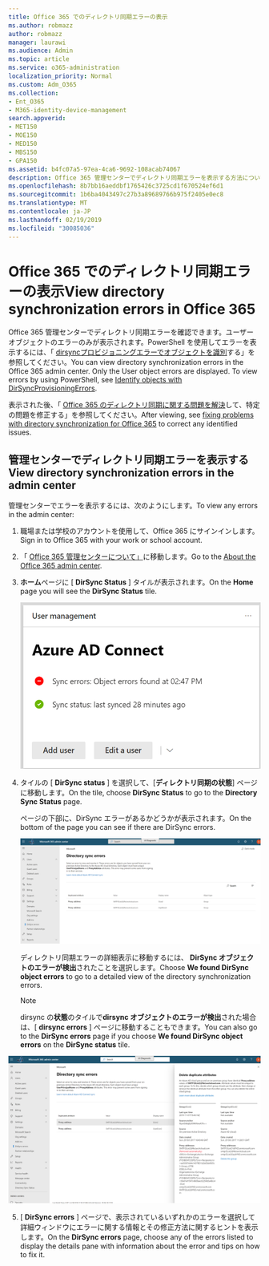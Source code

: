 ```yaml
---
title: Office 365 でのディレクトリ同期エラーの表示
ms.author: robmazz
author: robmazz
manager: laurawi
ms.audience: Admin
ms.topic: article
ms.service: o365-administration
localization_priority: Normal
ms.custom: Adm_O365
ms.collection:
- Ent_O365
- M365-identity-device-management
search.appverid:
- MET150
- MOE150
- MED150
- MBS150
- GPA150
ms.assetid: b4fc07a5-97ea-4ca6-9692-108acab74067
description: Office 365 管理センターでディレクトリ同期エラーを表示する方法について説明します。
ms.openlocfilehash: 8b7bb16aeddbf1765426c3725cd1f670524ef6d1
ms.sourcegitcommit: 1b6ba4043497c27b3a89689766b975f2405e0ec8
ms.translationtype: MT
ms.contentlocale: ja-JP
ms.lasthandoff: 02/19/2019
ms.locfileid: "30085036"
---
```

# <a name="view-directory-synchronization-errors-in-office-365"></a><span data-ttu-id="d2a65-103">Office 365 でのディレクトリ同期エラーの表示</span><span class="sxs-lookup"><span data-stu-id="d2a65-103">View directory synchronization errors in Office 365</span></span>

<span data-ttu-id="d2a65-p101">Office 365 管理センターでディレクトリ同期エラーを確認できます。ユーザーオブジェクトのエラーのみが表示されます。PowerShell を使用してエラーを表示するには、「 [dirsyncプロビジョニングエラーでオブジェクトを識別](https://docs.microsoft.com/azure/active-directory/hybrid/how-to-connect-syncservice-duplicate-attribute-resiliency)する」を参照してください。</span><span class="sxs-lookup"><span data-stu-id="d2a65-p101">You can view directory synchronization errors in the Office 365 admin center. Only the User object errors are displayed. To view errors by using PowerShell, see [Identify objects with DirSyncProvisioningErrors](https://docs.microsoft.com/azure/active-directory/hybrid/how-to-connect-syncservice-duplicate-attribute-resiliency).</span></span>

<span data-ttu-id="d2a65-107">表示された後、「 [Office 365 のディレクトリ同期に関する問題を解決](fix-problems-with-directory-synchronization.md)して、特定の問題を修正する」を参照してください。</span><span class="sxs-lookup"><span data-stu-id="d2a65-107">After viewing, see [fixing problems with directory synchronization for Office 365](fix-problems-with-directory-synchronization.md) to correct any identified issues.</span></span>
  
## <a name="view-directory-synchronization-errors-in-the-admin-center"></a><span data-ttu-id="d2a65-108">管理センターでディレクトリ同期エラーを表示する</span><span class="sxs-lookup"><span data-stu-id="d2a65-108">View directory synchronization errors in the admin center</span></span>

<span data-ttu-id="d2a65-109">管理センターでエラーを表示するには、次のようにします。</span><span class="sxs-lookup"><span data-stu-id="d2a65-109">To view any errors in the admin center:</span></span>
  
1. <span data-ttu-id="d2a65-110">職場または学校のアカウントを使用して、Office 365 にサインインします。</span><span class="sxs-lookup"><span data-stu-id="d2a65-110">Sign in to Office 365 with your work or school account.</span></span> 
    
2. <span data-ttu-id="d2a65-111">「 [Office 365 管理センターについて」](https://support.office.com/article/758befc4-0888-4009-9f14-0d147402fd23)に移動します。</span><span class="sxs-lookup"><span data-stu-id="d2a65-111">Go to the [About the Office 365 admin center](https://support.office.com/article/758befc4-0888-4009-9f14-0d147402fd23).</span></span>
    
3. <span data-ttu-id="d2a65-112">**ホーム**ページに [ **DirSync Status** ] タイルが表示されます。</span><span class="sxs-lookup"><span data-stu-id="d2a65-112">On the **Home** page you will see the **DirSync Status** tile.</span></span> 
    
    ![管理センタープレビューの [DirSync Status] タイル](media/060006e9-de61-49d5-8979-e77cda198e71.png)
  
4. <span data-ttu-id="d2a65-114">タイルの [ **DirSync status** ] を選択して、[**ディレクトリ同期の状態**] ページに移動します。</span><span class="sxs-lookup"><span data-stu-id="d2a65-114">On the tile, choose **DirSync Status** to go to the **Directory Sync Status** page.</span></span> 
    
    <span data-ttu-id="d2a65-115">ページの下部に、DirSync エラーがあるかどうかが表示されます。</span><span class="sxs-lookup"><span data-stu-id="d2a65-115">On the bottom of the page you can see if there are DirSync errors.</span></span>
    
    ![[ディレクトリ同期の状態] ページで、DirSync オブジェクトエラーが発生しているかどうかを確認できます。](media/882094a3-80d3-4aae-b90b-78b27047974c.png)
  
    <span data-ttu-id="d2a65-117">ディレクトリ同期エラーの詳細表示に移動するには、 **DirSync オブジェクトのエラーが検出**されたことを選択します。</span><span class="sxs-lookup"><span data-stu-id="d2a65-117">Choose **We found DirSync object errors** to go to a detailed view of the directory synchronization errors.</span></span> 
    
    > [!NOTE]
    > <span data-ttu-id="d2a65-118">dirsync の**状態**のタイルで**dirsync オブジェクトのエラーが検出**された場合は、[ **dirsync errors** ] ページに移動することもできます。</span><span class="sxs-lookup"><span data-stu-id="d2a65-118">You can also go to the **DirSync errors** page if you choose **We found DirSync object errors** on the **DirSync status** tile.</span></span> 
  
![DirSync errors ページ](media/a6e302d4-6be7-4e3a-b4b5-81c5a2c02952.png)
  
5. <span data-ttu-id="d2a65-120">[ **DirSync errors** ] ページで、表示されているいずれかのエラーを選択して詳細ウィンドウにエラーに関する情報とその修正方法に関するヒントを表示します。</span><span class="sxs-lookup"><span data-stu-id="d2a65-120">On the **DirSync errors** page, choose any of the errors listed to display the details pane with information about the error and tips on how to fix it.</span></span> 
